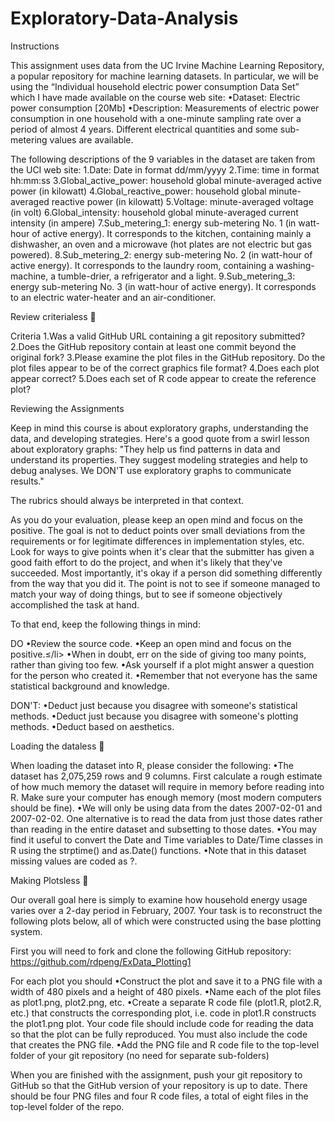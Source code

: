 # Exploratory-Data-Analysis
Instructions





This assignment uses data from the UC Irvine Machine Learning Repository, a popular repository for machine learning datasets. In particular, we will be using the “Individual household electric power consumption Data Set” which I have made available on the course web site:
•Dataset: Electric power consumption [20Mb]
•Description: Measurements of electric power consumption in one household with a one-minute sampling rate over a period of almost 4 years. Different electrical quantities and some sub-metering values are available.

The following descriptions of the 9 variables in the dataset are taken from the UCI web site:
1.Date: Date in format dd/mm/yyyy
2.Time: time in format hh:mm:ss
3.Global_active_power: household global minute-averaged active power (in kilowatt)
4.Global_reactive_power: household global minute-averaged reactive power (in kilowatt)
5.Voltage: minute-averaged voltage (in volt)
6.Global_intensity: household global minute-averaged current intensity (in ampere)
7.Sub_metering_1: energy sub-metering No. 1 (in watt-hour of active energy). It corresponds to the kitchen, containing mainly a dishwasher, an oven and a microwave (hot plates are not electric but gas powered).
8.Sub_metering_2: energy sub-metering No. 2 (in watt-hour of active energy). It corresponds to the laundry room, containing a washing-machine, a tumble-drier, a refrigerator and a light.
9.Sub_metering_3: energy sub-metering No. 3 (in watt-hour of active energy). It corresponds to an electric water-heater and an air-conditioner.





Review criterialess 





Criteria
1.Was a valid GitHub URL containing a git repository submitted?
2.Does the GitHub repository contain at least one commit beyond the original fork?
3.Please examine the plot files in the GitHub repository. Do the plot files appear to be of the correct graphics file format?
4.Does each plot appear correct?
5.Does each set of R code appear to create the reference plot?

Reviewing the Assignments

Keep in mind this course is about exploratory graphs, understanding the data, and developing strategies. Here's a good quote from a swirl lesson about exploratory graphs: "They help us find patterns in data and understand its properties. They suggest modeling strategies and help to debug analyses. We DON'T use exploratory graphs to communicate results."

The rubrics should always be interpreted in that context.

As you do your evaluation, please keep an open mind and focus on the positive. The goal is not to deduct points over small deviations from the requirements or for legitimate differences in implementation styles, etc. Look for ways to give points when it's clear that the submitter has given a good faith effort to do the project, and when it's likely that they've succeeded. Most importantly, it's okay if a person did something differently from the way that you did it. The point is not to see if someone managed to match your way of doing things, but to see if someone objectively accomplished the task at hand.

To that end, keep the following things in mind:

DO
•Review the source code.
•Keep an open mind and focus on the positive.≤/li>
•When in doubt, err on the side of giving too many points, rather than giving too few.
•Ask yourself if a plot might answer a question for the person who created it.
•Remember that not everyone has the same statistical background and knowledge.

DON'T:
•Deduct just because you disagree with someone's statistical methods.
•Deduct just because you disagree with someone's plotting methods.
•Deduct based on aesthetics.




Loading the dataless 





When loading the dataset into R, please consider the following:
•The dataset has 2,075,259 rows and 9 columns. First calculate a rough estimate of how much memory the dataset will require in memory before reading into R. Make sure your computer has enough memory (most modern computers should be fine).
•We will only be using data from the dates 2007-02-01 and 2007-02-02. One alternative is to read the data from just those dates rather than reading in the entire dataset and subsetting to those dates.
•You may find it useful to convert the Date and Time variables to Date/Time classes in R using the strptime()  and as.Date() functions.
•Note that in this dataset missing values are coded as ?.




Making Plotsless 





Our overall goal here is simply to examine how household energy usage varies over a 2-day period in February, 2007. Your task is to reconstruct the following plots below, all of which were constructed using the base plotting system.

First you will need to fork and clone the following GitHub repository: https://github.com/rdpeng/ExData_Plotting1

For each plot you should
•Construct the plot and save it to a PNG file with a width of 480 pixels and a height of 480 pixels.
•Name each of the plot files as plot1.png, plot2.png, etc.
•Create a separate R code file (plot1.R, plot2.R, etc.) that constructs the corresponding plot, i.e. code in plot1.R constructs the plot1.png plot. Your code file should include code for reading the data so that the plot can be fully reproduced. You must also include the code that creates the PNG file.
•Add the PNG file and R code file to the top-level folder of your git repository (no need for separate sub-folders)

When you are finished with the assignment, push your git repository to GitHub so that the GitHub version of your repository is up to date. There should be four PNG files and four R code files, a total of eight files in the top-level folder of the repo.


